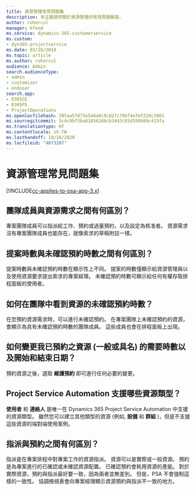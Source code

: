 ```yaml
---
title: 資源管理常見問題集
description: 本主題提供關於資源管理的常見問題解答。
author: ruhercul
manager: kfend
ms.service: dynamics-365-customerservice
ms.custom:
- dyn365-projectservice
ms.date: 03/28/2019
ms.topic: article
ms.author: ruhercul
audience: Admin
search.audienceType:
- admin
- customizer
- enduser
search.app:
- D365CE
- D365PS
- ProjectOperations
ms.openlocfilehash: 395aa57d73e5d4a0c9c827c79bf4e7ef229c3981
ms.sourcegitcommit: 5c4c9bf3ba018562d6cb3443c01d550489c415fa
ms.translationtype: HT
ms.contentlocale: zh-TW
ms.lasthandoff: 10/16/2020
ms.locfileid: "4073207"
---
```

# <a name="resource-management-faq"></a>資源管理常見問題集

[!INCLUDE[cc-applies-to-psa-app-3.x](../includes/cc-applies-to-psa-app-3x.md)]

## <a name="what-is-the-difference-between-a-team-member-and-a-resource-requirement"></a>團隊成員與資源需求之間有何區別？

專案團隊成員可以指派給工作、預約或過量預約，以及設定為核准者。 資源需求沒有專案團隊成員也能存在，就像索求的草稿附註一樣。 

## <a name="what-is-the-difference-between-proposed-and-soft-booked-hours"></a>提案時數與未確認預約時數之間有何區別？

提案時數與未確認預約時數在顯示性上不同。 提案的時數僅顯示給資源管理員以及使用資源要求提出索求的專案經理。 未確認預約時數可顯示給任何有權存取排程面板的使用者。

## <a name="how-can-i-see-the-soft-booked-hours-for-resources-on-a-team"></a>如何在團隊中看到資源的未確認預約時數？

在您預約資源需求時，可以進行未確認預約。 在專案團隊上未確認預約的資源，會顯示為具有未確認預約時數的團隊成員。 這些成員也會在排程面板上出現。

## <a name="how-do-i-change-the-required-hours-and-the-start-and-end-dates-for-a-resource-generic-or-named-that-i-booked"></a>如何變更我已預約之資源 (一般或具名) 的需要時數以及開始和結束日期？

預約資源之後，選取 **維護預約** 即可進行任何必要的變更。

## <a name="what-resources-types-does-project-service-automation-support"></a>Project Service Automation 支援哪些資源類型？

**使用者** 和 **連絡人** 是唯一在 Dynamics 365 Project Service Automation 中支援的資源類型。 雖然您可以建立其他類型的資源 (例如, **設備** 和 **群組** )，但是不支援這些資源的端對端使用案例。

## <a name="what-is-the-difference-between-an-assignment-and-a-booking"></a>指派與預約之間有何區別？

指派是在專案排程中對專案工作的資源指派。 資源可以是實際或一般資源。 預約是為專案進行的已確認或未確認資源配置。 已確認預約會耗用資源的產能。 對於實際資源，預約與指派最好要一致，因為兩者並無差別。 但是，PSA 不會強制這樣的一致性。 協調檢視表會向專案經理顯示資源預約與指派不一致的地方。
